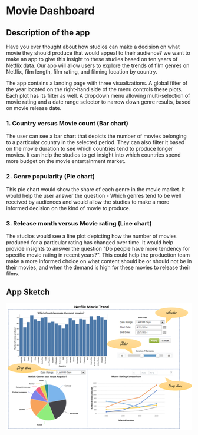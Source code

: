 # Movie Dashboard

## Description of the app

Have you ever thought about how studios can make a decision on what movie they should produce that would appeal to their audience? we want to make an app to give this insight to these studies based on ten years of Netflix data. Our app will allow users to explore the trends of film genres on Netflix, film length, film rating, and filming location by country.

The app contains a landing page with three visualizations. A global filter of the year located on the right-hand side of the menu controls these plots. Each plot has its filter as well. A dropdown menu allowing multi-selection of movie rating and a date range selector to narrow down genre results, based on movie release date.

### 1. Country versus Movie count (Bar chart)

The user can see a bar chart that depicts the number of movies belonging to a particular country in the selected period. They can also filter it based on the movie duration to see which countries tend to produce longer movies. It can help the studios to get insight into which countries spend more budget on the movie entertainment market.

### 2. Genre popularity (Pie chart)

This pie chart would show the share of each genre in the movie market. It would help the user answer the question - Which genres tend to be well received by audiences and would allow the studios to make a more informed decision on the kind of movie to produce.

### 3. Release month versus Movie rating (Line chart)

The studios would see a line plot depicting how the number of movies produced for a particular rating has changed over time. It would help provide insights to answer the question "Do people have more tendency for specific movie rating in recent years?". This could help the production team make a more informed choice on what content should be or should not be in their movies, and when the demand is high for these movies to release their films.

## App Sketch

![sketch of the app](image/sketch.png "App Sketch")
